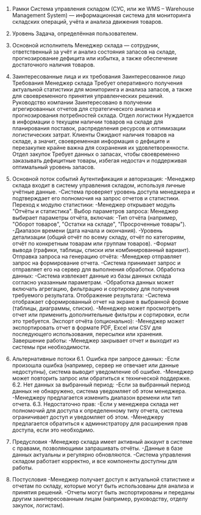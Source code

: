 1. Рамки
Система управления складом (СУС, или же WMS – Warehouse Management System) — информационная система для мониторинга складских операций, учёта и анализа движения товаров.
2. Уровень
Задача, определённая пользователем.
3. Основной исполнитель
Менеджер склада — сотрудник, ответственный за учёт и анализ состояния запасов на складе, прогнозирование дефицита или избытка, а также обеспечение достаточного наличия товаров.
4. Заинтересованные лица и их требования
Заинтересованное лицо	Требования
Менеджер склада	Требует оперативного получения актуальной статистики для мониторинга и анализа запасов, а также для своевременного принятия управленческих решений.
Руководство компании	Заинтересовано в получении агрегированных отчетов для стратегического анализа и прогнозирования потребностей склада.
Отдел логистики	Нуждается в информации о текущем наличии товаров на складе для планирования поставок, распределения ресурсов и оптимизации логистических затрат.
Клиенты	Ожидают наличия товаров на складе, а значит, своевременная информация о дефиците и перезакупке крайне важна для сохранения их удовлетворенности.
Отдел закупок	Требует данных о запасах, чтобы своевременно заказывать дефицитные товары, избегая недостач и поддерживая оптимальный уровень запасов.
 
5. Основной поток событий
Аутентификация и авторизация:
    -Менеджер склада входит в систему управления складом, используя личные учётные данные.
    -Система проверяет уровень доступа менеджера и подтверждает его полномочия на запрос отчетов и статистики.
Переход к модулю статистики:
    -Менеджер открывает модуль "Отчёты и статистика".
Выбор параметров запроса:
Менеджер выбирает параметры отчёта, включая:
    -Тип отчёта (например, "Оборот товаров", "Остатки на складе", "Просроченные товары").
    -Диапазон времени (дата начала и окончания).
    -Уровень детализации (общий отчёт по всему складу, отчёт по категориям, отчёт по конкретным товарам или группам товаров).
    -Формат вывода (графики, таблицы, списки или комбинированный вариант).
Отправка запроса на генерацию отчёта:
    -Менеджер отправляет запрос на формирование отчета.
    -Система принимает запрос и отправляет его на сервер для выполнения обработки.
Обработка данных:
    -Система извлекает данные из базы данных склада согласно указанным параметрам.
    -Обработка данных может включать агрегацию, фильтрацию и сортировку для получения требуемого результата.
Отображение результата:
    -Система отображает сформированный отчет на экране в выбранной форме (таблицы, диаграммы, списки).
    -Менеджер может просмотреть отчет или применить дополнительные фильтры и сортировки, если это требуется.
Экспорт отчёта (опционально):
    -Менеджер может экспортировать отчет в формате PDF, Excel или CSV для последующего использования, пересылки или хранения.
Завершение работы:
    -Менеджер закрывает отчет и выходит из системы при необходимости.

6. Альтернативные потоки
6.1. Ошибка при запросе данных:
    -Если произошла ошибка (например, сервер не отвечает или данные недоступны), система выводит уведомление об ошибке.
    -Менеджер может повторить запрос или обратиться к технической поддержке.
6.2. Нет данных за выбранный период:
    -Если за выбранный период данных не обнаружено, система уведомляет об этом менеджера.
    -Менеджеру предлагается изменить диапазон времени или тип отчета.
6.3. Недостаточно прав:
    -Если у менеджера склада нет полномочий для доступа к определенному типу отчета, система ограничивает доступ и уведомляет об этом.
    -Менеджеру предлагается обратиться к администратору для расширения прав доступа, если это необходимо.
7. Предусловия
    -Менеджер склада имеет активный аккаунт в системе с правами, позволяющими запрашивать отчёты.
    -Данные в базе данных актуальны и регулярно обновляются.
    -Система управления складом работает корректно, и все компоненты доступны для работы.
8. Постусловия
    -Менеджер получает доступ к актуальной статистике и отчетам по складу, которые могут быть использованы для анализа и принятия решений.
    -Отчеты могут быть экспортированы и переданы другим заинтересованным лицам (например, руководству, отделу закупок, логистам).
